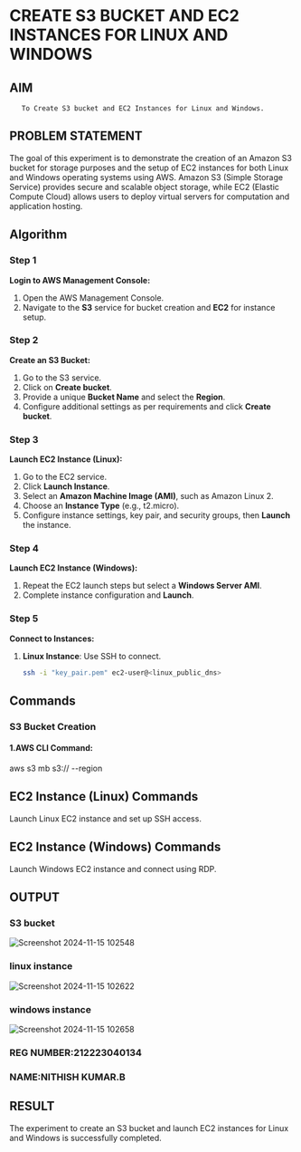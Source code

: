  # CREATE S3 BUCKET AND EC2 INSTANCES FOR LINUX AND WINDOWS
  ## AIM
       To Create S3 bucket and EC2 Instances for Linux and Windows.
## PROBLEM STATEMENT
The goal of this experiment is to demonstrate the creation of an Amazon S3 bucket for storage purposes and the setup of EC2 instances for both Linux and Windows operating systems using AWS. Amazon S3 (Simple Storage Service) provides secure and scalable object storage, while EC2 (Elastic Compute Cloud) allows users to deploy virtual servers for computation and application hosting.
## Algorithm

### Step 1
**Login to AWS Management Console:**
1. Open the AWS Management Console.
2. Navigate to the **S3** service for bucket creation and **EC2** for instance setup.

### Step 2
**Create an S3 Bucket:**
1. Go to the S3 service.
2. Click on **Create bucket**.
3. Provide a unique **Bucket Name** and select the **Region**.
4. Configure additional settings as per requirements and click **Create bucket**.

### Step 3
**Launch EC2 Instance (Linux):**
1. Go to the EC2 service.
2. Click **Launch Instance**.
3. Select an **Amazon Machine Image (AMI)**, such as Amazon Linux 2.
4. Choose an **Instance Type** (e.g., t2.micro).
5. Configure instance settings, key pair, and security groups, then **Launch** the instance.

### Step 4
**Launch EC2 Instance (Windows):**
1. Repeat the EC2 launch steps but select a **Windows Server AMI**.
2. Complete instance configuration and **Launch**.

### Step 5
**Connect to Instances:**
1. **Linux Instance**: Use SSH to connect.
   ```bash
   ssh -i "key_pair.pem" ec2-user@<linux_public_dns>
## Commands
### S3 Bucket Creation
#### 1.AWS CLI Command:
aws s3 mb s3://<your-bucket-name> --region <your-region>
## EC2 Instance (Linux) Commands
Launch Linux EC2 instance and set up SSH access.
## EC2 Instance (Windows) Commands
Launch Windows EC2 instance and connect using RDP.

## OUTPUT

### S3 bucket
![Screenshot 2024-11-15 102548](https://github.com/user-attachments/assets/24b4bb4f-a37a-4824-8dd8-f88f3b24ad2f)


### linux instance
![Screenshot 2024-11-15 102622](https://github.com/user-attachments/assets/5f082aea-67f9-4df7-a380-d9eac25ac2e2)


### windows instance
![Screenshot 2024-11-15 102658](https://github.com/user-attachments/assets/027d0068-04b2-4082-b9c9-875f1a6c5f54)




### REG NUMBER:212223040134
### NAME:NITHISH KUMAR.B
 
## RESULT
The experiment to create an S3 bucket and launch EC2 instances for Linux and Windows is successfully completed.

 

  


